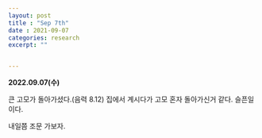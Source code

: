 ```yaml
---
layout: post
title : "Sep 7th"
date : 2021-09-07
categories: research
excerpt: ""


---
```

 

**2022.09.07(수)**


큰 고모가 돌아가셨다.(음력 8.12)  집에서 계시다가 고모 혼자 돌아가신거 같다. 슬픈일이다. 

내일쯤 조문 가보자. 